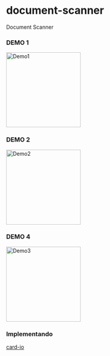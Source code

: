 # document-scanner

Document Scanner


### DEMO 1
<img width="200" alt="Demo1" src="">

### DEMO 2
<img width="200" alt="Demo2" src="">

### DEMO 4
<img width="200" alt="Demo3" src="">


### Implementando 
[card-io](https://github.com/card-io/card.io-Android-SDK)



